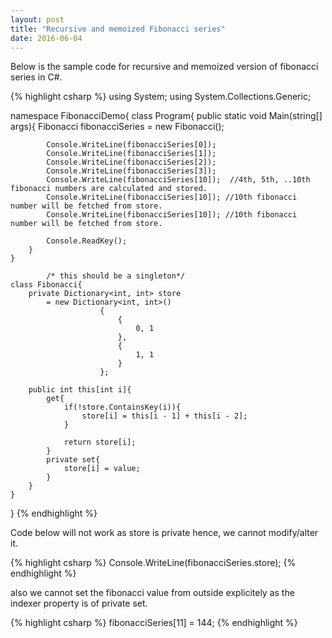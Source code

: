 ```yaml
---
layout: post
title: "Recursive and memoized Fibonacci series"
date: 2016-06-04
---
```


<p>Below is the sample code for recursive and memoized version of fibonacci series in C#. </p>


{% highlight csharp %}
using System;
using System.Collections.Generic;

namespace FibonacciDemo{
	class Program{
		public static void Main(string[] args){
			Fibonacci fibonacciSeries = new Fibonacci();
		
			Console.WriteLine(fibonacciSeries[0]);
			Console.WriteLine(fibonacciSeries[1]);
			Console.WriteLine(fibonacciSeries[2]);
			Console.WriteLine(fibonacciSeries[3]);						
			Console.WriteLine(fibonacciSeries[10]);	 //4th, 5th, ..10th fibonacci numbers are calculated and stored.							
			Console.WriteLine(fibonacciSeries[10]); //10th fibonacci number will be fetched from store.
			Console.WriteLine(fibonacciSeries[10]); //10th fibonacci number will be fetched from store.
			
			Console.ReadKey();
		}
	}
	
            /* this should be a singleton*/
	class Fibonacci{
		private Dictionary<int, int> store 
			= new Dictionary<int, int>()
						{
							{
								0, 1	
							},
							{
								1, 1	
							}
						};
	    														
		public int this[int i]{
			get{				
				if(!store.ContainsKey(i)){
					store[i] = this[i - 1] + this[i - 2];
				}
				
				return store[i];
			}
			private set{
				store[i] = value;
			}
		}
	}
}
{% endhighlight %}


<p>Code below will not work as store is private hence, we cannot modify/alter it.</p>
{% highlight csharp %}
			Console.WriteLine(fibonacciSeries.store);
{% endhighlight %}

<p>also we cannot set the fibonacci value from outside explicitely as the indexer property is of private set.</p>
{% highlight csharp %}
			fibonacciSeries[11] = 144;
{% endhighlight %}